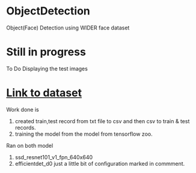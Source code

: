 # ObjectDetection
Object(Face) Detection using WIDER face dataset

# Still in progress 
To Do Displaying the test images

# [Link to dataset](http://shuoyang1213.me/WIDERFACE/)


Work done is 
1. created train,test record from txt file to csv  and then csv to train & test records.
2. training the model from the model from tensorflow zoo.


Ran on both model 
1. ssd_resnet101_v1_fpn_640x640
2. efficientdet_d0
just a little bit of configuration marked in commment.
